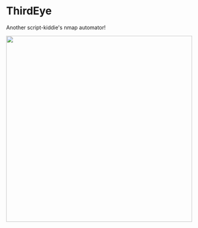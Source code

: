 # ThirdEye
Another script-kiddie's nmap automator!

<img width="500" src="https://media.giphy.com/media/SAU6ItiJP5Z0QbK38c/giphy.gif">
</p> 
